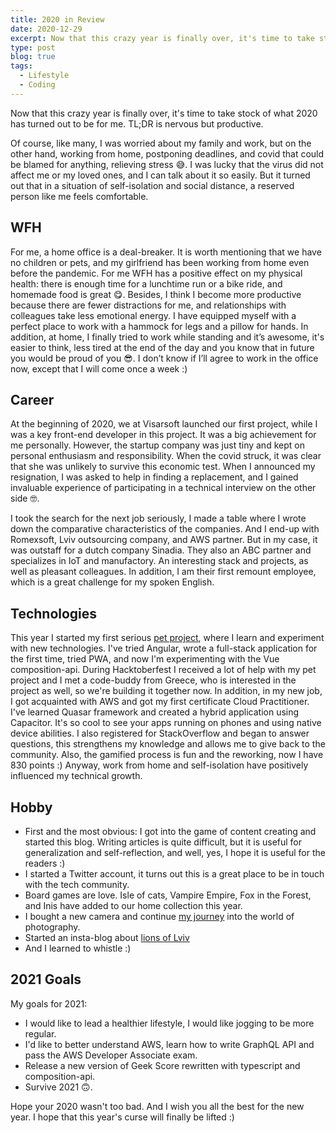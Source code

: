 ```yaml
---
title: 2020 in Review
date: 2020-12-29
excerpt: Now that this crazy year is finally over, it's time to take stock of what 2020 has turned out to be for me...
type: post
blog: true
tags:
  - Lifestyle
  - Coding
---
```


Now that this crazy year is finally over, it's time to take stock of what 2020 has turned out to be for me. TL;DR is nervous but productive.

Of course, like many, I was worried about my family and work, but on the other hand, working from home, postponing deadlines, and covid that could be blamed for anything, relieving stress 😅. I was lucky that the virus did not affect me or my loved ones, and I can talk about it so easily. But it turned out that in a situation of self-isolation and social distance, a reserved person like me feels comfortable.

## WFH

For me, a home office is a deal-breaker. It is worth mentioning that we have no children or pets, and my girlfriend has been working from home even before the pandemic. For me WFH has a positive effect on my physical health: there is enough time for a lunchtime run or a bike ride, and homemade food is great 😋.
Besides, I think I become more productive because there are fewer distractions for me, and relationships with colleagues take less emotional energy. I have equipped myself with a perfect place to work with a hammock for legs and a pillow for hands. In addition, at home, I finally tried to work while standing and it’s awesome, it's easier to think, less tired at the end of the day and you know that in future you would be proud of you 😎.
I don’t know if I’ll agree to work in the office now, except that I will come once a week :)

## Career

At the beginning of 2020, we at Visarsoft launched our first project, while I was a key front-end developer in this project. It was a big achievement for me personally. However, the startup company was just tiny and kept on personal enthusiasm and responsibility. When the covid struck, it was clear that she was unlikely to survive this economic test. When I announced my resignation, I was asked to help in finding a replacement, and I gained invaluable experience of participating in a technical interview on the other side 🤓.

I took the search for the next job seriously, I made a table where I wrote down the comparative characteristics of the companies. And I end-up with Romexsoft, Lviv outsourcing company, and AWS partner. But in my case, it was outstaff for a dutch company Sinadia. They also an ABC partner and specializes in IoT and manufactory. An interesting stack and projects, as well as pleasant colleagues. In addition, I am their first remount employee, which is a great challenge for my spoken English.

## Technologies

This year I started my first serious [pet project](https://davidgo.netlify.app/blog/geek-score.html), where I learn and experiment with new technologies. I've tried Angular, wrote a full-stack application for the first time, tried PWA, and now I'm experimenting with the Vue composition-api. During Hacktoberfest I received a lot of help with my pet project and I met a code-buddy from Greece, who is interested in the project as well, so we're building it together now. In addition, in my new job, I got acquainted with AWS and got my first certificate Cloud Practitioner.
I've learned Quasar framework and created a hybrid application using Capacitor. It's so cool to see your apps running on phones and using native device abilities.
I also registered for StackOverflow and began to answer questions, this strengthens my knowledge and allows me to give back to the community. Also, the gamified process is fun and the reworking, now I have 830 points :)
Anyway, work from home and self-isolation have positively influenced my technical growth.

## Hobby

- First and the most obvious: I got into the game of content creating
  and started this blog. Writing articles is quite difficult, but it
  is useful for generalization and self-reflection, and well, yes, I
  hope it is useful for the readers :)
- I started a Twitter account, it turns out this is a great place to be in touch with the tech community.
- Board games are love. Isle of cats, Vampire Empire, Fox in the Forest, and Inis have added to our home collection this year.
- I bought a new camera and continue [my journey](https://www.instagram.com/david_go__/) into the world of photography.
- Started an insta-blog about [lions of Lviv](https://www.instagram.com/lions.of.lviv/)
- And I learned to whistle :)

## 2021 Goals

My goals for 2021:

- I would like to lead a healthier lifestyle, I would like jogging to be more regular.
- I'd like to better understand AWS, learn how to write GraphQL API and pass the AWS Developer Associate exam.
- Release a new version of Geek Score rewritten with typescript and composition-api.
- Survive 2021 🙃.

Hope your 2020 wasn't too bad. And I wish you all the best for the new year. I hope that this year's curse will finally be lifted :)
